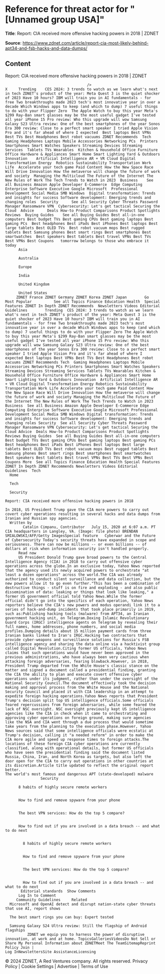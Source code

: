 # Reference for threat actor for "[Unnamed group USA]"

**Title**: Report: CIA received more offensive hacking powers in 2018 | ZDNET

**Source**: https://www.zdnet.com/article/report-cia-most-likely-behind-apt34-and-fsb-hacks-and-data-dumps/

## Content




Report: CIA received more offensive hacking powers in 2018 | ZDNET


                                         />                                                                                                                                                                                                     X     Trending    CES 2024: 3 trends to watch as we learn what's next in tech ZDNET's product of the year: Meta Quest 3 is the quiet shocker of 2023 Have 10 hours? IBM will train you in AI fundamentals - for free Two breakthroughs made 2023 tech's most innovative year in over a decade Which Windows apps to keep (and which to dump) 7 useful things to do with your Flipper Zero  The Apple Watch to buy this year Meta's $299 Ray-Ban smart glasses may be the most useful gadget I've tested all year iPhone 15 Pro review: Who this upgrade will wow Samsung Galaxy S23 Ultra review: One of the best smartphones of the year Sonos Era 300 review: Close to a perfect smart speaker I tried Apple Vision Pro and it's far ahead of where I expected  Best laptops Best VPNs Best TVs Best Headphones Best robot vacuums ZDNET Recommends  Tech    Gaming Headphones Laptops Mobile Accessories Networking PCs  Printers Smartphones Smart Watches Speakers Streaming Devices Streaming Services  Tablets TVs Wearables  Kitchen & Household Office Furniture Office Hardware & Appliances Smart Home Smart Lighting Yard & Outdoors  Innovation    Artificial Intelligence AR + VR Cloud Digital Transformation Energy  Robotics Sustainability Transportation Work Life  Accelerate your tech game Paid Content How the New Space Race Will Drive Innovation How the metaverse will change the future of work and society  Managing the Multicloud The Future of the Internet The New Rules of Work The Tech Trends to Watch in 2023  Business    See all Business Amazon Apple Developer E-Commerce  Edge Computing Enterprise Software Executive Google Microsoft  Professional Development Social Media SMB Windows  Digital transformation: Trends and insights for success Software development: Emerging trends and changing roles  Security      See all Security Cyber Threats Password Manager Ransomware VPN  Cybersecurity: Let's get tactical Securing the Cloud  Advice      Deals How-to Product Comparisons Product Spotlights Reviews  Buying Guides    See all Buying Guides Best all-in-one computers Best budget TVs Best gaming CPUs Best gaming laptops Best gaming PCs  Best headphones Best iPads Best iPhones Best laptops Best large tablets Best OLED TVs  Best robot vacuum mops Best rugged tablets Best Samsung phones Best smart rings Best smartphones Best smartwatches  Best speakers Best tablets Best travel VPNs Best TVs Best VPNs Best Coupons   tomorrow belongs to those who embrace it today       
          Asia
        
          Australia
        
          Europe
        
          India
        
          United Kingdom
        
          United States
         ZDNET France ZDNET Germany ZDNET Korea ZDNET Japan        Go  Most Popular          See all Topics Finance Education Health  Special Features ZDNET In Depth ZDNET Recommends  Newsletters Videos Editorial Guidelines        Trending  CES 2024: 3 trends to watch as we learn what's next in tech ZDNET's product of the year: Meta Quest 3 is the quiet shocker of 2023 Have 10 hours? IBM will train you in AI fundamentals - for free Two breakthroughs made 2023 tech's most innovative year in over a decade Which Windows apps to keep (and which to dump) 7 useful things to do with your Flipper Zero The Apple Watch to buy this year Meta's $299 Ray-Ban smart glasses may be the most useful gadget I've tested all year iPhone 15 Pro review: Who this upgrade will wow Samsung Galaxy S23 Ultra review: One of the best smartphones of the year Sonos Era 300 review: Close to a perfect smart speaker I tried Apple Vision Pro and it's far ahead of where I expected Best laptops Best VPNs Best TVs Best Headphones Best robot vacuums ZDNET Recommends Tech  Gaming Headphones Laptops Mobile Accessories Networking PCs Printers Smartphones Smart Watches Speakers Streaming Devices Streaming Services Tablets TVs Wearables Kitchen & Household Office Furniture Office Hardware & Appliances Smart Home Smart Lighting Yard & Outdoors Innovation  Artificial Intelligence AR + VR Cloud Digital Transformation Energy Robotics Sustainability Transportation Work Life Accelerate your tech game Paid Content How the New Space Race Will Drive Innovation How the metaverse will change the future of work and society Managing the Multicloud The Future of the Internet The New Rules of Work The Tech Trends to Watch in 2023 Business  See all Business Amazon Apple Developer E-Commerce Edge Computing Enterprise Software Executive Google Microsoft Professional Development Social Media SMB Windows Digital transformation: Trends and insights for success Software development: Emerging trends and changing roles Security  See all Security Cyber Threats Password Manager Ransomware VPN Cybersecurity: Let's get tactical Securing the Cloud Advice  Deals How-to Product Comparisons Product Spotlights Reviews Buying Guides  See all Buying Guides Best all-in-one computers Best budget TVs Best gaming CPUs Best gaming laptops Best gaming PCs Best headphones Best iPads Best iPhones Best laptops Best large tablets Best OLED TVs Best robot vacuum mops Best rugged tablets Best Samsung phones Best smart rings Best smartphones Best smartwatches Best speakers Best tablets Best travel VPNs Best TVs Best VPNs Best Coupons More  See all Topics Finance Education Health Special Features ZDNET In Depth ZDNET Recommends Newsletters Videos Editorial Guidelines  Tech     
      Home
    
      Tech
    
      Security
      
    Report: CIA received more offensive hacking powers in 2018
   
    In 2018, US President Trump gave the CIA more powers to carry out covert cyber operations resulting in several hacks and data dumps from Iranian and Russian spy agencies.
      Written by 
            Catalin Cimpanu, Contributor   July 15, 2020 at 6:07 a.m. PT                          CIA headquarters in Langley, VA. (Image: file photo) BRENDAN SMIALOWSKI/AFP/Getty ImagesSpecial feature   Cyberwar and the Future of Cybersecurity Today's security threats have expanded in scope and seriousness. There can now be millions -- or even billions -- of dollars at risk when information security isn't handled properly. 
          Read now
          US President Donald Trump gave broad powers to the Central Intelligence Agency (CIA) in 2018 to carry out offensive cyber operations across the globe.In an exclusive today, Yahoo News reported that the agency used its newly acquired powers to orchestrate "at least a dozen operations" across the world.The CIA was already authorized to conduct silent surveillance and data collection, but the new powers allow it to go even further."This has been a combination of destructive things - stuff is on fire and exploding - and also public dissemination of data: leaking or things that look like leaking," a former US government official told Yahoo News.While the former official didn't go into the specifics of each operation, Yahoo News reporters believe the CIA's new powers and modus operandi link it to a series of hack-and-dump incidents that took place primarily in 2019, such as:Publishing hacking tools (malware) from APT34, an Iranian government hacking unit, on Telegram.Doxing Islamic Revolutionary Guard Corps (IRGC) intelligence agents on Telegram by revealing their full names, home addresses, phone numbers, and social media profiles.Dumping details about 15 million payment cards from three Iranian banks linked to Iran's IRGC.Hacking two contractors that provide cyber-weapons and surveillance solutions for Russia's FSB intelligence agency and sharing the data online via a hacktivist group called Digital Revolution.Citing former US officials, Yahoo News claims that such operations would have never been approved in the previous administrations, who have always been very cautious when attacking foreign adversaries, fearing blowback.However, in 2018, President Trump departed from the White House's classic stance on the matter and signed a document called a presidential finding, granting the CIA the ability to plan and execute covert offensive cyber operations under its judgment, rather than under the oversight of the National Security Council.The document effectively took the decision making and approval process from the White House and the National Security Council and placed it with CIA leadership in an attempt to expedite foreign hacking operations.Yahoo News reports that President Trump's decision split top US intelligence officials.Some officials feared repercussions from foreign adversaries, while some feared the lack of NSC oversight. NSC oversight previously kept US intelligence agencies like the CIA in check when it came to orchestrating and approving cyber operations on foreign ground, making sure agencies like the NSA and CIA went through a due process that would sometime take years from the planning to the execution phase.However, Yahoo News sources said that some intelligence officials were ecstatic at Trump's decision, calling it "a needed reform" in order to make the CIA more agile and speed up response times to foreign attacks.The locations of these foreign CIA cyber operations are currently classified, along with operational details, but former US officials who have seen the presidential finding said the document listed Russia, China, Iran, and North Korea as targets, but also left the door open for the CIA to carry out operations in other countries at its discretion.Article title updated to reflect the original report better.
    The world's most famous and dangerous APT (state-developed) malware
                    Security    

          8 habits of highly secure remote workers
         

          How to find and remove spyware from your phone
         

          The best VPN services: How do the top 5 compare?
         

          How to find out if you are involved in a data breach -- and what to do next
            

            8 habits of highly secure remote workers
           

            How to find and remove spyware from your phone
           

            The best VPN services: How do the top 5 compare?
           

            How to find out if you are involved in a data breach -- and what to do next
           Editorial standards  Show Comments  
          Log In to Comment
         Community Guidelines     Related   
      Microsoft and OpenAI detect and disrupt nation-state cyber threats that use AI, report shows
      
      The best smart rings you can buy: Expert tested
      
      Samsung Galaxy S24 Ultra review: Still the flagship of Android flagships
              ZDNET we equip you to harness the power of disruptive innovation, at work and at home. TopicsGalleriesVideosDo Not Sell or Share My Personal Information about ZDNETMeet The TeamSitemapReprint Policy Join |
    Log InNewslettersSite AssistanceLicensing     
  © 2024 ZDNET, A Red Ventures company. All rights reserved.
 Privacy Policy |
  Cookie Settings |
  Advertise |
  Terms of Use 



